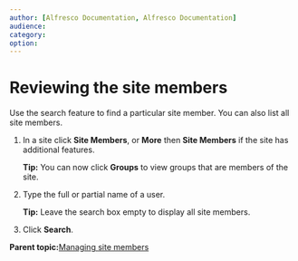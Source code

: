 ```yaml
---
author: [Alfresco Documentation, Alfresco Documentation]
audience: 
category: 
option: 
---
```


# Reviewing the site members

Use the search feature to find a particular site member. You can also list all site members.

1.  In a site click **Site Members**, or **More** then **Site Members** if the site has additional features.

    **Tip:** You can now click **Groups** to view groups that are members of the site.

2.  Type the full or partial name of a user.

    **Tip:** Leave the search box empty to display all site members.

3.  Click **Search**.


**Parent topic:**[Managing site members](../concepts/members-manage.md)

